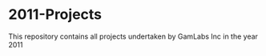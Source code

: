 2011-Projects
=============

This repository contains all projects undertaken by GamLabs Inc in the year 2011
